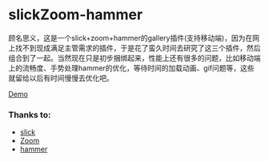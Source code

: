 # slickZoom-hammer
 
顾名思义，这是一个slick+zoom+hammer的gallery插件(支持移动端)，因为在网上找不到现成满足主管需求的插件，于是花了蛮久时间去研究了这三个插件，然后组合到了一起。当然现在只是初步捆绑起来，性能上还有很多的问题，比如移动端上的流畅度、手势处理hammer的优化，等待时间的加载动画、gif问题等，这些就留给以后有时间慢慢去优化吧。

[Demo](https://miaojihui.github.io/slick-zoom-hammer/)

### Thanks to:
* [slick](https://github.com/kenwheeler/slick)
* [Zoom](https://github.com/gurde/ZOOM)
* [hammer](https://github.com/hammerjs/hammer.js/)
